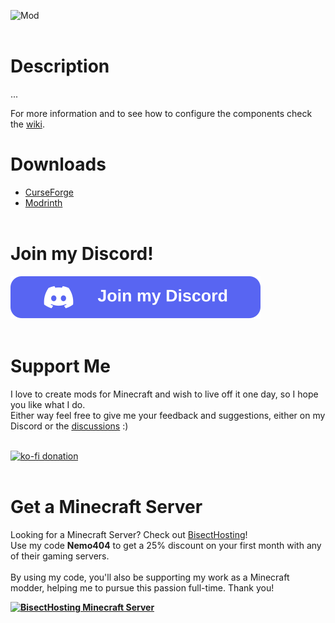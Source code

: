 ![Mod](https://github.com/NemoNotFound/NemoNotFound/blob/master/resources/minecraft_projects/titles/png/mod.png?raw=true)
<br><br>

# Description
...

For more information and to see how to configure the components check the [wiki](https://github.com/NemoNotFound/MOD/wiki).

# Downloads
- [CurseForge](https://curseforge.com/minecraft/mc-mods/MOD)
- [Modrinth](https://modrinth.com/mod/MOD)
  <br>
  <br>

# Join my Discord!
[![Join my Discord](https://github.com/NemoNotFound/NemoNotFound/blob/master/resources/svg/join_discord_button.svg?raw=true)](https://discord.com/invite/yxs9dga)
<br>
<br>

# Support Me
I love to create mods for Minecraft and wish to live off it one day, so I hope you like what I do. <br>
Either way feel free to give me your feedback and suggestions, either on my Discord or the [discussions](https://github.com/NemoNotFound/MOD/discussions/) :)
<br><br>

[![ko-fi donation](https://ko-fi.com/img/githubbutton_sm.svg)](https://ko-fi.com/nemonotfound)
<br>
<br>

# Get a Minecraft Server
Looking for a Minecraft Server? Check out [BisectHosting](https://bisecthosting.com/Nemo404)! <br>
Use my code **Nemo404** to get a 25% discount on your first month with any of their gaming servers. <br><br>
By using my code, you'll also be supporting my work as a Minecraft modder, helping me to pursue this passion full-time. Thank you!

[**![BisectHosting Minecraft Server](https://www.bisecthosting.com/partners/custom-banners/e6d95b5e-b7fb-47eb-ad78-4dc6071a6171.png)**](https://bisecthosting.com/Nemo404)
